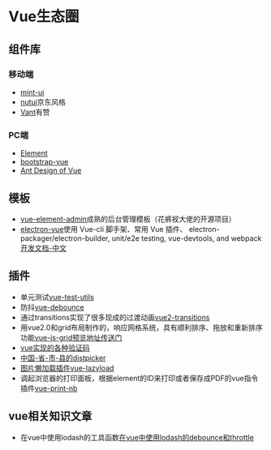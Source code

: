 # Vue生态圈

## 组件库

### 移动端
* [mint-ui](https://mint-ui.github.io/#!/zh-cn)
* [nutui](https://nutui.jd.com/#/index)京东风格
* [Vant](https://youzan.github.io/vant/#/zh-CN/)有赞

### PC端
* [Element](https://element.eleme.cn/#/zh-CN)
* [bootstrap-vue](https://bootstrap-vue.org/)
* [Ant Design of Vue](https://www.antdv.com/docs/vue/introduce-cn/)

## 模板
* [vue-element-admin](https://panjiachen.gitee.io/vue-element-admin-site/zh/)成熟的后台管理模板（花裤衩大佬的开源项目）
* [electron-vue](https://github.com/SimulatedGREG/electron-vue)使用 Vue-cli 脚手架、常用 Vue 插件、 electron-packager/electron-builder, unit/e2e testing, vue-devtools, and webpack[开发文档-中文](https://simulatedgreg.gitbooks.io/electron-vue/content/cn/)

## 插件
* 单元测试[vue-test-utils](https://vue-test-utils.vuejs.org/zh/)
* 防抖[vue-debounce](https://www.npmjs.com/package/vue-debounce)
* 通过transitions实现了很多现成的过渡动画[vue2-transitions](https://github.com/BinarCode/vue2-transitions)
* 用vue2.0和grid布局制作的，响应网格系统，具有顺利排序、拖放和重新排序功能[vue-js-grid](https://github.com/euvl/vue-js-grid)[预览地址传送门](https://euvl.github.io/vue-js-grid/)
* [vue实现的各种验证码](https://github.com/mizuka-wu/vue2-verify)
* [中国-省-市-县的distpicker](https://github.com/jcc/v-distpicker)
* [图片懒加载插件vue-lazyload](https://www.npmjs.com/package/vue-lazyload)
* 调起浏览器的打印面板，根据element的ID来打印或者保存成PDF的vue指令插件[vue-print-nb](https://www.npmjs.com/package/vue-print-nb)

## vue相关知识文章
* 在vue中使用lodash的工具函数[在vue中使用lodash的debounce和throttle](https://www.digitalocean.com/community/tutorials/vuejs-lodash-throttle-debounce)